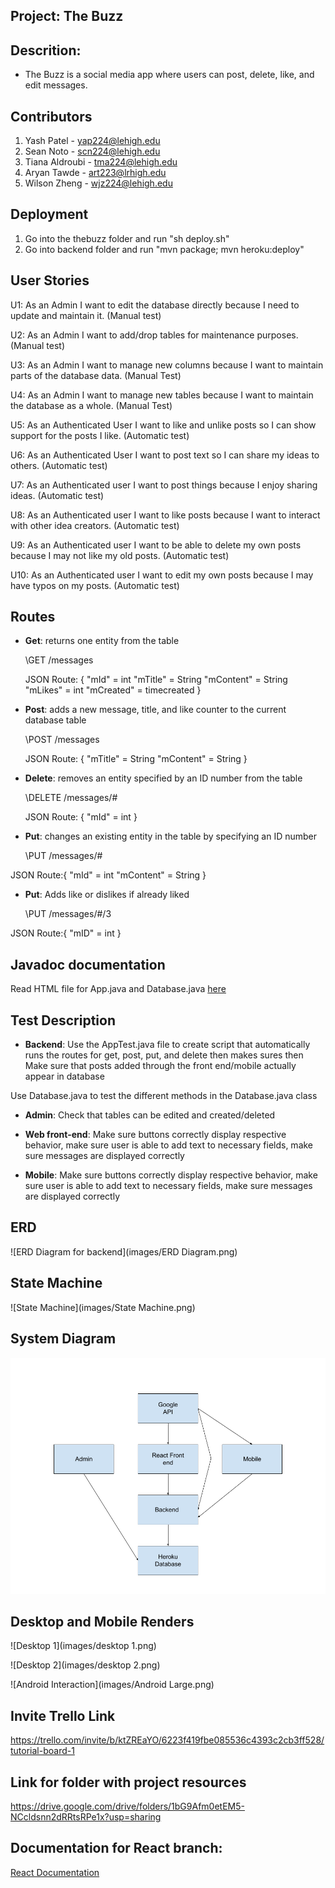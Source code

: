 ## Project: The Buzz

## Descrition:
- The Buzz is a social media app where users can post, delete, like, and edit messages. 

## Contributors
1. Yash Patel - yap224@lehigh.edu
2. Sean Noto - scn224@lehigh.edu
3. Tiana Aldroubi - tma224@lehigh.edu
4. Aryan Tawde - art223@lrhigh.edu
4. Wilson Zheng - wjz224@lehigh.edu

## Deployment
1. Go into the thebuzz folder and run "sh deploy.sh"
2. Go into backend folder and run "mvn package; mvn heroku:deploy"


## User Stories

U1: As an Admin I want to edit the database directly because I need to update and maintain it. (Manual test)

U2: As an Admin I want to add/drop tables for maintenance purposes. (Manual test)

U3: As an Admin I want to manage new columns because I want to maintain parts of the database data. (Manual Test)

U4: As an Admin  I want to manage new tables because I want to maintain the database as a whole. (Manual Test) 

U5: As an Authenticated User I want to like and unlike posts so I can show support for the posts I like. (Automatic test)

U6: As an Authenticated User I want to post text so I can share my ideas to others. (Automatic test)

U7: As an Authenticated user  I want to post things because I enjoy sharing ideas. (Automatic test)

U8: As an Authenticated user  I want to like posts because I want to interact with other idea creators. (Automatic test)

U9: As an Authenticated user  I want to be able to delete my own posts because I may not like my old posts. (Automatic test)

U10: As an Authenticated user  I want to edit my own posts because I may have typos on my posts. (Automatic test)

## Routes
- __Get__: returns one entity from the table

  \GET /messages 

  JSON Route: {
    "mId" = int
    "mTitle" = String
    "mContent" = String
    "mLikes" = int
    "mCreated" = timecreated
  }

- __Post__: adds a new message, title, and like counter to the current database table

  \POST /messages

  JSON Route: {
    "mTitle" = String
    "mContent" = String
  }

- __Delete__: removes an entity specified by an ID number from the table

  \DELETE /messages/#

  JSON Route: {
    "mId" = int
  }

- __Put__: changes an existing entity in the table by specifying an ID number

  \PUT /messages/#

JSON Route:{
  "mId" = int
  "mContent" = String
}

- __Put__: Adds like or dislikes if already liked

  \PUT /messages/#/3

JSON Route:{
  "mID" = int
}

## Javadoc documentation
Read HTML file for App.java and Database.java [here](./backend\src\main\java\edu\lehigh\cse216\yap224\backend\JavadocHTMLFiles\index-all.html) 

  
## Test Description
- __Backend__: Use the AppTest.java file to create script that automatically runs the routes for get, post, put, and delete then makes sures then Make sure that posts added through the front end/mobile actually appear in database

Use Database.java to test the different methods in the Database.java class

- __Admin__: Check that tables can be edited and created/deleted

- __Web front-end__: Make sure buttons correctly display respective behavior, make sure user is able to add text to necessary fields, make sure messages are displayed correctly


- __Mobile__: Make sure buttons correctly display respective behavior, make sure user is able to add text to necessary fields, make sure messages are displayed correctly


## ERD

![ERD Diagram for backend](images/ERD Diagram.png)

## State Machine

![State Machine](images/State Machine.png)

## System Diagram

![System Diagram](images/SystemDiagram.png)

## Desktop and Mobile Renders

![Desktop 1](images/desktop 1.png)

![Desktop 2](images/desktop 2.png)

![Android Interaction](images/Android Large.png)

## Invite Trello Link 
 https://trello.com/invite/b/ktZREaYO/6223f419fbe085536c4393c2cb3ff528/tutorial-board-1
 
## Link for folder with project resources
https://drive.google.com/drive/folders/1bG9Afm0etEM5-NCcldsnn2dRRtsRPe1x?usp=sharing

## Documentation for React branch:
[React Documentation](thebuzz/docs/index.html)
